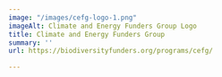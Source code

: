 ```yaml
---
image: "/images/cefg-logo-1.png"
imageAlt: Climate and Energy Funders Group Logo
title: Climate and Energy Funders Group
summary: ''
url: https://biodiversityfunders.org/programs/cefg/

---
```

